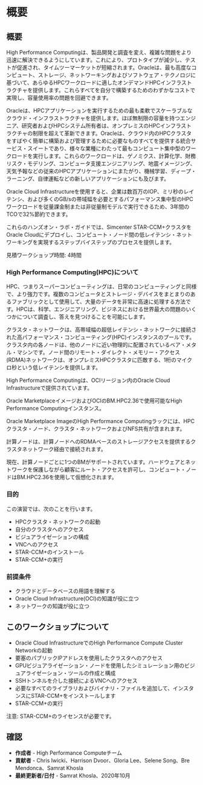 # 概要

## 概要

High Performance Computingは、製品開発と調査を変え、複雑な問題をより迅速に解決できるようにしています。これにより、プロトタイプが減少し、テストが促進され、タイムツーマーケットが短縮されます。Oracleは、最も高度なコンピュート、ストレージ、ネットワーキングおよびソフトウェア・テクノロジに基づいて、あらゆるHPCワークロードに適したオンデマンドHPCインフラストラクチャを提供します。これらすべてを自分で構築するためのわずかなコストで実現し、容量使用率の問題を回避できます。

Oracleは、HPCアプリケーションを実行するための最も柔軟でスケーラブルなクラウド・インフラストラクチャを提供します。ほぼ無制限の容量を持つエンジニア、研究者およびHPCシステム所有者は、オンプレミスのHPCインフラストラクチャの制限を超えて革新できます。Oracleは、クラウド内のHPCクラスタをすばやく簡単に構築および管理するために必要なものすべてを提供する統合サービス・スイートであり、様々な業種にわたって最もコンピュート集中型のワークロードを実行します。これらのワークロードは、ゲノミクス、計算化学、財務リスク・モデリング、コンピュータ支援エンジニアリング、地震イメージング、天気予報などの従来のHPCアプリケーションにまたがり、機械学習、ディープ・ラーニング、自律運転などの新しいアプリケーションにも及びます。

Oracle Cloud Infrastructureを使用すると、企業は数百万のIOP、ミリ秒のレイテンシ、および多くのGB/sの帯域幅を必要とするパフォーマンス集中型のHPCワークロードを従量課金制または非従量制モデルで実行できるため、3年間のTCOで32%節約できます。

これらのハンズオン・ラボ・ガイドでは、Simcenter STAR-CCM+クラスタをOracle Cloudにデプロイし、コンピュート・ノード間の低レイテンシ・ネットワーキングを実現するステップバイステップのプロセスを提供します。

見積ワークショップ時間: 4時間

### High Performance Computing(HPC)について

HPC、つまりスーパーコンピューティングは、日常のコンピューティングと同様で、より強力です。複数のコンピュータとストレージ・デバイスをまとまりのあるファブリックとして使用して、大量のデータを非常に高速に処理する方法です。HPCは、科学、エンジニアリング、ビジネスにおける世界最大の問題のいくつかについて調査し、答えを見つけることを可能にします。

クラスタ・ネットワークは、高帯域幅の超低レイテンシ・ネットワークに接続された高パフォーマンス・コンピューティング(HPC)インスタンスのプールです。クラスタ内の各ノードは、他のノードに近い物理的に配置されているベア・メタル・マシンです。ノード間のリモート・ダイレクト・メモリー・アクセス(RDMA)ネットワークは、オンプレミスHPCクラスタに匹敵する、1桁のマイクロ秒という低レイテンシを提供します。

High Performance Computingは、OCIリージョン内のOracle Cloud Infrastructureで提供されています。

Oracle MarketplaceイメージおよびOCIのBM.HPC2.36で使用可能なHigh Performance Computingインスタンス。

Oracle Marketplace ImageのHigh Performance Computingラックには、HPCクラスタ・ノード、クラスタ・ネットワークおよびNFS共有が含まれます。

計算ノードは、計算ノードへのRDMAベースのストレージアクセスを提供するクラスタネットワーク経由で接続されます。

現在、計算ノードごとに1つのBMがサポートされています。ハードウェアとネットワークを保護しながら顧客にルート・アクセスを許可し、コンピュート・ノードはBM.HPC2.36を使用して仮想化されます。

### 目的

この演習では、次のことを行います。

*   HPCクラスタ・ネットワークの起動
*   自分のクラスタへのアクセス
*   ビジュアライゼーションの構成
*   VNCへのアクセス
*   STAR-CCM+のインストール
*   STAR-CCM+の実行

### 前提条件

*   クラウドとデータベースの用語を理解する
*   Oracle Cloud Infrastructure(OCI)の知識が役に立つ
*   ネットワークの知識が役に立つ

## このワークショップについて

*   Oracle Cloud InfrastructureでのHigh Performance Compute Cluster Networkの起動
*   要塞のパブリックIPアドレスを使用したクラスタへのアクセス
*   GPUビジュアライゼーション・ノードを使用したシミュレーション用のビジュアライゼーション・ツールの作成と構成
*   SSHトンネルを介した接続によるVNCへのアクセス
*   必要なすべてのライブラリおよびバイナリ・ファイルを追加して、インスタンスにSTAR-CCM+をインストールします
*   STAR-CCM+の実行

注意: STAR-CCM+のライセンスが必要です。

## 確認

*   **作成者** - High Performance Computeチーム
*   **貢献者** - Chris Iwicki、Harrison Dvoor、Gloria Lee、Selene Song、Bre Mendonca、Samrat Khosla
*   **最終更新者/日付** - Samrat Khosla、2020年10月